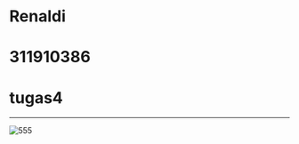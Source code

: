 # Renaldi
# 311910386
# tugas4
***
![555](https://user-images.githubusercontent.com/37741274/116549564-d8202e00-a91f-11eb-88a8-9c9f14bfd766.png)
